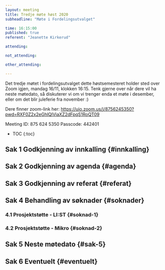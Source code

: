 ```yaml
---
layout: meeting
title: Tredje møte høst 2020
subheadline: "Møte i Fordelingsutvalget"

time: 16:15:00
published: true
referent: "Jeanette Kirkerud"

attending:

not_attending:

other_attending:

---
```


Det tredje møtet i fordelingsutvalget dette høstsemesteret holder sted over Zoom igjen, mandag 16/11, klokken 16:15.
Tenk gjerne over når dere vil ha neste møtedato, så diskuterer vi om vi trenger enda et møte i desember, 
eller om det blir juleferie fra november :) 

Dere finner zoom-link her:
https://uio.zoom.us/j/8756245350?pwd=RXF0Z2x2eGhlQlViaXZ2dFpqS1RoQT09

Meeting ID: 875 624 5350
Passcode: 442401


* TOC
{:toc}

## Sak 1 Godkjenning av innkalling {#innkalling}

## Sak 2 Godkjenning av agenda {#agenda}

## Sak 3 Godkjenning av referat {#referat}

## Sak 4 Behandling av søknader {#soknader}

### 4.1 Prosjektstøtte - LI:ST {#soknad-1}

### 4.2 Prosjektstøtte - Mikro {#soknad-2}

## Sak 5 Neste møtedato {#sak-5}

## Sak 6 Eventuelt {#eventuelt}
